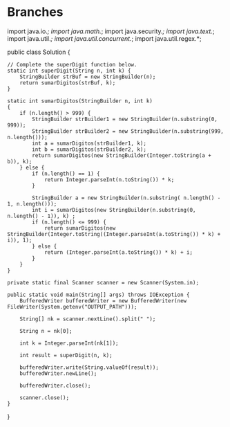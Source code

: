 # Branches
import java.io.*;
import java.math.*;
import java.security.*;
import java.text.*;
import java.util.*;
import java.util.concurrent.*;
import java.util.regex.*;

public class Solution {

    // Complete the superDigit function below.
    static int superDigit(String n, int k) {
        StringBuilder strBuf = new StringBuilder(n);
        return sumarDigitos(strBuf, k);
    }

    static int sumarDigitos(StringBuilder n, int k) 
    {          
        if (n.length() > 999) {
            StringBuilder strBuilder1 = new StringBuilder(n.substring(0, 999));
            StringBuilder strBuilder2 = new StringBuilder(n.substring(999, n.length()));
            int a = sumarDigitos(strBuilder1, k);
            int b = sumarDigitos(strBuilder2, k);
            return sumarDigitos(new StringBuilder(Integer.toString(a + b)), k);
        } else {
            if (n.length() == 1) {
                return Integer.parseInt(n.toString()) * k;
            } 
            
            StringBuilder a = new StringBuilder(n.substring( n.length() - 1, n.length()));
            int i = sumarDigitos(new StringBuilder(n.substring(0, n.length() - 1)), k) ;
            if (n.length() <= 999) {
                return sumarDigitos(new StringBuilder(Integer.toString((Integer.parseInt(a.toString()) * k) + i)), 1);
            } else {
                return (Integer.parseInt(a.toString()) * k) + i;
            }
        }
    }

    private static final Scanner scanner = new Scanner(System.in);

    public static void main(String[] args) throws IOException {
        BufferedWriter bufferedWriter = new BufferedWriter(new FileWriter(System.getenv("OUTPUT_PATH")));

        String[] nk = scanner.nextLine().split(" ");

        String n = nk[0];

        int k = Integer.parseInt(nk[1]);

        int result = superDigit(n, k);

        bufferedWriter.write(String.valueOf(result));
        bufferedWriter.newLine();

        bufferedWriter.close();

        scanner.close();
    }
}
